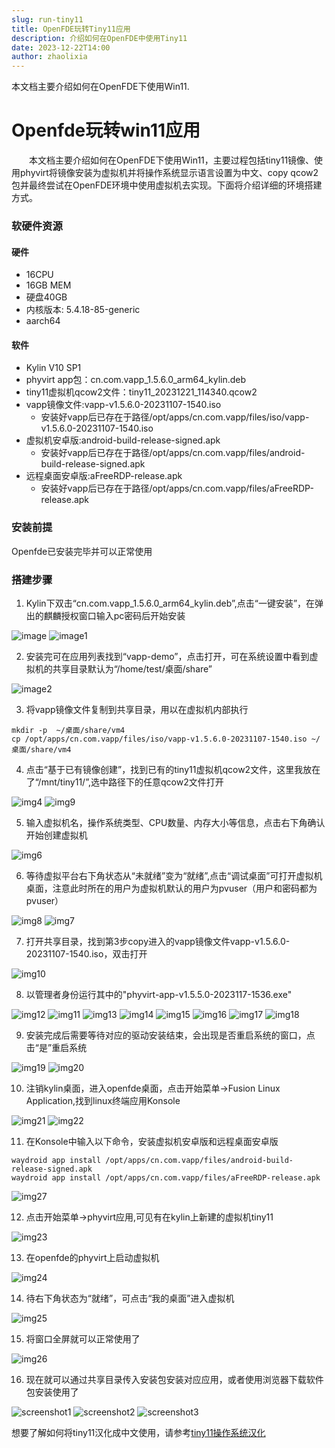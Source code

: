 ```yaml
---
slug: run-tiny11
title: OpenFDE玩转Tiny11应用
description: 介绍如何在OpenFDE中使用Tiny11
date: 2023-12-22T14:00
author: zhaolixia
---
```


本文档主要介绍如何在OpenFDE下使用Win11.

<!--truncate-->

# Openfde玩转win11应用

&emsp;&emsp;本文档主要介绍如何在OpenFDE下使用Win11，主要过程包括tiny11镜像、使用phyvirt将镜像安装为虚拟机并将操作系统显示语言设置为中文、copy qcow2包并最终尝试在OpenFDE环境中使用虚拟机去实现。下面将介绍详细的环境搭建方式。

### 软硬件资源

#### 硬件

* 16CPU 
* 16GB MEM
* 硬盘40GB
* 内核版本: 5.4.18-85-generic
* aarch64
  
#### 软件

* Kylin V10 SP1
* phyvirt app包：cn.com.vapp_1.5.6.0_arm64_kylin.deb
* tiny11虚拟机qcow2文件：tiny11_20231221_114340.qcow2
* vapp镜像文件:vapp-v1.5.6.0-20231107-1540.iso
    * 安装好vapp后已存在于路径/opt/apps/cn.com.vapp/files/iso/vapp-v1.5.6.0-20231107-1540.iso
* 虚拟机安卓版:android-build-release-signed.apk
    * 安装好vapp后已存在于路径/opt/apps/cn.com.vapp/files/android-build-release-signed.apk
* 远程桌面安卓版:aFreeRDP-release.apk
    * 安装好vapp后已存在于路径/opt/apps/cn.com.vapp/files/aFreeRDP-release.apk

### 安装前提

Openfde已安装完毕并可以正常使用

### 搭建步骤

1. Kylin下双击“cn.com.vapp_1.5.6.0_arm64_kylin.deb”,点击“一键安装”，在弹出的麒麟授权窗口输入pc密码后开始安装
   
![image](./img/image.png)
![image1](./img/image-1.png)

2. 安装完可在应用列表找到“vapp-demo”，点击打开，可在系统设置中看到虚拟机的共享目录默认为“/home/test/桌面/share”
   
![image2](./img/image-2.png)

3. 将vapp镜像文件复制到共享目录，用以在虚拟机内部执行
   
```
mkdir -p  ~/桌面/share/vm4 
cp /opt/apps/cn.com.vapp/files/iso/vapp-v1.5.6.0-20231107-1540.iso ~/桌面/share/vm4
```
4. 点击“基于已有镜像创建”，找到已有的tiny11虚拟机qcow2文件，这里我放在了“/mnt/tiny11/”,选中路径下的任意qcow2文件打开
   
![img4](./img/image-4.png)
![img9](./img/image-9.png)

5. 输入虚拟机名，操作系统类型、CPU数量、内存大小等信息，点击右下角确认开始创建虚拟机
   
![img6](./img/image-6.png)

6. 等待虚拟平台右下角状态从“未就绪”变为“就绪”,点击“调试桌面”可打开虚拟机桌面，注意此时所在的用户为虚拟机默认的用户为pvuser（用户和密码都为pvuser）
   
![img8](./img/image-8.png)
![img7](./img/image-7.png)

7. 打开共享目录，找到第3步copy进入的vapp镜像文件vapp-v1.5.6.0-20231107-1540.iso，双击打开
   
![img10](./img/image-10.png)

8. 以管理者身份运行其中的"phyvirt-app-v1.5.5.0-2023117-1536.exe"

![img12](./img/image-12.png)
![img11](./img/image-11.png)
![img13](./img/image-13.png)
![img14](./img/image-14.png)
![img15](./img/image-15.png)
![img16](./img/image-16.png)
![img17](./img/image-17.png)
![img18](./img/image-18.png)

9. 安装完成后需要等待对应的驱动安装结束，会出现是否重启系统的窗口，点击“是”重启系统

![img19](./img/image-19.png)
![img20](./img/image-20.png)

10. 注销kylin桌面，进入openfde桌面，点击开始菜单->Fusion Linux Application,找到linux终端应用Konsole
    
![img21](./img/image-21.png)
![img22](./img/image-22.png)

11. 在Konsole中输入以下命令，安装虚拟机安卓版和远程桌面安卓版

```
waydroid app install /opt/apps/cn.com.vapp/files/android-build-release-signed.apk
waydroid app install /opt/apps/cn.com.vapp/files/aFreeRDP-release.apk 
```

![img27](./img/image-27.png)

12. 点击开始菜单->phyvirt应用,可见有在kylin上新建的虚拟机tiny11

![img23](./img/image-23.png)

13. 在openfde的phyvirt上启动虚拟机

![img24](./img/image-24.png)

14. 待右下角状态为“就绪”，可点击“我的桌面”进入虚拟机

![img25](./img/image-25.png)

15. 将窗口全屏就可以正常使用了
    
![img26](./img/image-26.png)

16. 现在就可以通过共享目录传入安装包安装对应应用，或者使用浏览器下载软件包安装使用了

![screenshot1](./img/Screenshot_20231214-135649_aFreeRDP.png)
![screenshot2](./img/Screenshot_20231214-135819_aFreeRDP.png)
![screenshot3](./img/Screenshot_20231214-140355_aFreeRDP.png)

想要了解如何将tiny11汉化成中文使用，请参考[tiny11操作系统汉化](./../2023-12-22-chinese-tiny/chinese-tiny11.md) 